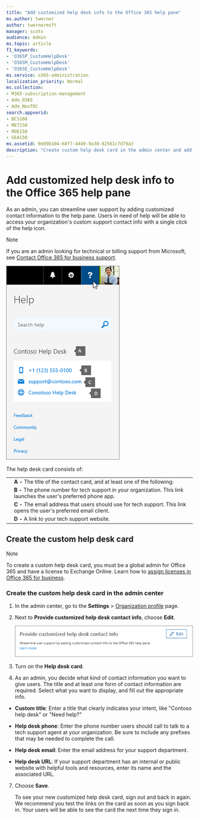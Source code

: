 ```yaml
---
title: "Add customized help desk info to the Office 365 help pane"
ms.author: twerner
author: twernermsft
manager: scotv
audience: Admin
ms.topic: article
f1_keywords:
- 'O365P_CustomHelpDesk'
- 'O365M_CustomHelpDesk'
- 'O365E_CustomHelpDesk'
ms.service: o365-administration
localization_priority: Normal
ms.collection: 
- M365-subscription-management 
- Adm_O365
- Adm_NonTOC
search.appverid:
- BCS160
- MET150
- MOE150
- GEA150
ms.assetid: 9dd9b104-68f7-4d49-9a30-82561c7d79a3
description: "Create custom help desk card in the admin center and add customized support contact info to the help pane."
---
```


# Add customized help desk info to the Office 365 help pane

As an admin, you can streamline user support by adding customized contact information to the help pane. Users in need of help will be able to access your organization's custom support contact info with a single click of the help icon.
  
> [!NOTE]
> If you are an admin looking for technical or billing support from Microsoft, see [Contact Office 365 for business support](../contact-support-for-business-products.md). 
  
![Example of an organization's custom support contact info.](../media/5b03f91d-64da-4c55-8ccb-2fb6151cb424.png)
  
The help desk card consists of:
  
|||
|:-----|:-----|
||**A -** The title of the contact card, and at least one of the following:  <br/> |
||**B -** The phone number for tech support in your organization. This link launches the user's preferred phone app.  <br/> |
||**C -** The email address that users should use for tech support. This link opens the user's preferred email client.  <br/> |
||**D -** A link to your tech support website.  <br/> |
   
## Create the custom help desk card
<a name="ReallyDifferent"> </a>

> [!NOTE]
> To create a custom help desk card, you must be a global admin for Office 365 and have a license to Exchange Online. Learn how to [assign licenses in Office 365 for business](../subscriptions-and-billing/assign-licenses-to-users.md). 
  
### Create the custom help desk card in the admin center
<a name="BKMK_HelpDeskPreview"> </a>

1. In the admin center, go to the **Settings** \> [Organization profile](https://go.microsoft.com/fwlink/p/?linkid=2067339) page.
  
4. Next to **Provide customized help desk contact info**, choose **Edit**.
    
    ![Edit option next to 'Provide customized help desk contact info'](../media/19d5ebc2-6ff8-4a76-8b3b-4a500f633666.png)
  
5. Turn on the **Help desk card**.
    
6. As an admin, you decide what kind of contact information you want to give users. The title and at least one form of contact information are required. Select what you want to display, and fill out the appropriate info.
    
  - **Custom title**: Enter a title that clearly indicates your intent, like "Contoso help desk" or "Need help?"
    
  - **Help desk phone**: Enter the phone number users should call to talk to a tech support agent at your organization. Be sure to include any prefixes that may be needed to complete the call.
    
  - **Help desk email**: Enter the email address for your support department.
    
  - **Help desk URL**: If your support department has an internal or public website with helpful tools and resources, enter its name and the associated URL.
    
7. Choose **Save**.
    
    To see your new customized help desk card, sign out and back in again. We recommend you test the links on the card as soon as you sign back in. Your users will be able to see the card the next time they sign in.
    

